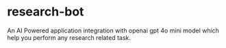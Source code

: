 # research-bot
An AI Powered application integration with openai gpt 4o mini model which help you perform any research related task.
